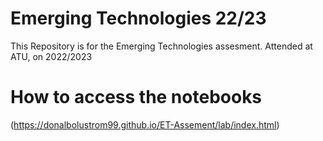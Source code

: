 # Emerging Technologies 22/23

This Repository is for the Emerging Technologies assesment. Attended at ATU, on 2022/2023

# How to access the notebooks
(https://donalbolustrom99.github.io/ET-Assement/lab/index.html)
